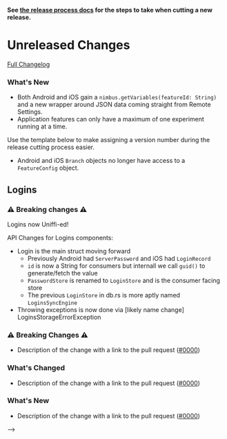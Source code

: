 **See [the release process docs](docs/howtos/cut-a-new-release.md) for the steps to take when cutting a new release.**

# Unreleased Changes

[Full Changelog](https://github.com/mozilla/application-services/compare/v77.0.1...main)

### What's New

- Both Android and iOS gain a `nimbus.getVariables(featureId: String)` and a new wrapper around JSON data coming straight from Remote Settings.
- Application features can only have a maximum of one experiment running at a time.

Use the template below to make assigning a version number during the release cutting process easier.

- Android and iOS `Branch` objects no longer have access to a `FeatureConfig` object.

## Logins

### ⚠️ Breaking changes ⚠️

Logins now Uniffi-ed!

API Changes for Logins components:

- Login is the main struct moving forward
  - Previously Android had `ServerPassword` and iOS had `LoginRecord`
  - `id` is now a String for consumers but internall we call `guid()` to generate/fetch the value
  - `PasswordStore` is renamed to `LoginStore` and is the consumer facing store
  - The previous `LoginStore` in db.rs is more aptly named `LoginsSyncEngine`
- Throwing exceptions is now done via [likely name change] LoginsStorageErrorException

### ⚠️ Breaking Changes ⚠️

- Description of the change with a link to the pull request ([#0000](https://github.com/mozilla/application-services/pull/0000))

### What's Changed

- Description of the change with a link to the pull request ([#0000](https://github.com/mozilla/application-services/pull/0000))

### What's New

- Description of the change with a link to the pull request ([#0000](https://github.com/mozilla/application-services/pull/0000))

-->
